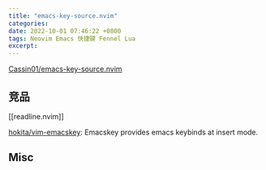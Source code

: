 ```yaml
---
title: "emacs-key-source.nvim"
categories: 
date: 2022-10-01 07:46:22 +0800
tags: Neovim Emacs 快捷键 Fennel Lua
excerpt: 
---
```






[Cassin01/emacs-key-source.nvim](https://github.com/Cassin01/emacs-key-source.nvim)


## 竞品

[[readline.nvim]]

[hokita/vim-emacskey](https://github.com/hokita/vim-emacskey): Emacskey provides emacs keybinds at insert mode.




## Misc




